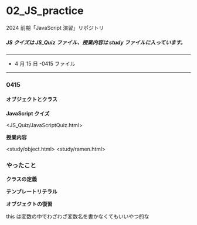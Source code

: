 # 02_JS_practice

2024 前期「JavaScript 演習」リポジトリ

<h5>JS クイズは JS_Quiz ファイル、授業内容は study ファイルに入っています。</h5>

---

- 4 月 15 日 -0415 ファイル

---

### 0415

<h4>オブジェクトとクラス</h4>

**JavaScript クイズ**

<JS_Quiz/JavaScriptQuiz.html>

**授業内容**

<study/object.html>
<study/ramen.html>

<h3>やったこと</h3>

**クラスの定義**

**テンプレートリテラル**

**オブジェクトの復習**

this は変数の中でわざわざ変数名を書かなくてもいいやつ的な
